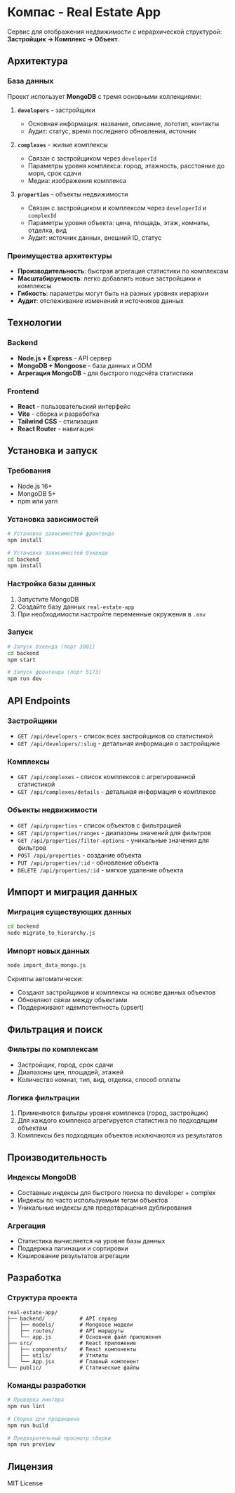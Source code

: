 # Компас - Real Estate App

Сервис для отображения недвижимости с иерархической структурой: **Застройщик → Комплекс → Объект**.

## Архитектура

### База данных
Проект использует **MongoDB** с тремя основными коллекциями:

1. **`developers`** - застройщики
   - Основная информация: название, описание, логотип, контакты
   - Аудит: статус, время последнего обновления, источник

2. **`complexes`** - жилые комплексы
   - Связан с застройщиком через `developerId`
   - Параметры уровня комплекса: город, этажность, расстояние до моря, срок сдачи
   - Медиа: изображения комплекса

3. **`properties`** - объекты недвижимости
   - Связан с застройщиком и комплексом через `developerId` и `complexId`
   - Параметры уровня объекта: цена, площадь, этаж, комнаты, отделка, вид
   - Аудит: источник данных, внешний ID, статус

### Преимущества архитектуры
- **Производительность**: быстрая агрегация статистики по комплексам
- **Масштабируемость**: легко добавлять новые застройщики и комплексы
- **Гибкость**: параметры могут быть на разных уровнях иерархии
- **Аудит**: отслеживание изменений и источников данных

## Технологии

### Backend
- **Node.js + Express** - API сервер
- **MongoDB + Mongoose** - база данных и ODM
- **Агрегация MongoDB** - для быстрого подсчёта статистики

### Frontend
- **React** - пользовательский интерфейс
- **Vite** - сборка и разработка
- **Tailwind CSS** - стилизация
- **React Router** - навигация

## Установка и запуск

### Требования
- Node.js 16+
- MongoDB 5+
- npm или yarn

### Установка зависимостей
```bash
# Установка зависимостей фронтенда
npm install

# Установка зависимостей бэкенда
cd backend
npm install
```

### Настройка базы данных
1. Запустите MongoDB
2. Создайте базу данных `real-estate-app`
3. При необходимости настройте переменные окружения в `.env`

### Запуск
```bash
# Запуск бэкенда (порт 3001)
cd backend
npm start

# Запуск фронтенда (порт 5173)
npm run dev
```

## API Endpoints

### Застройщики
- `GET /api/developers` - список всех застройщиков со статистикой
- `GET /api/developers/:slug` - детальная информация о застройщике

### Комплексы
- `GET /api/complexes` - список комплексов с агрегированной статистикой
- `GET /api/complexes/details` - детальная информация о комплексе

### Объекты недвижимости
- `GET /api/properties` - список объектов с фильтрацией
- `GET /api/properties/ranges` - диапазоны значений для фильтров
- `GET /api/properties/filter-options` - уникальные значения для фильтров
- `POST /api/properties` - создание объекта
- `PUT /api/properties/:id` - обновление объекта
- `DELETE /api/properties/:id` - мягкое удаление объекта

## Импорт и миграция данных

### Миграция существующих данных
```bash
cd backend
node migrate_to_hierarchy.js
```

### Импорт новых данных
```bash
node import_data_mongo.js
```

Скрипты автоматически:
- Создают застройщиков и комплексы на основе данных объектов
- Обновляют связи между объектами
- Поддерживают идемпотентность (upsert)

## Фильтрация и поиск

### Фильтры по комплексам
- Застройщик, город, срок сдачи
- Диапазоны цен, площадей, этажей
- Количество комнат, тип, вид, отделка, способ оплаты

### Логика фильтрации
1. Применяются фильтры уровня комплекса (город, застройщик)
2. Для каждого комплекса агрегируется статистика по подходящим объектам
3. Комплексы без подходящих объектов исключаются из результатов

## Производительность

### Индексы MongoDB
- Составные индексы для быстрого поиска по developer + complex
- Индексы по часто используемым тегам объектов
- Уникальные индексы для предотвращения дублирования

### Агрегация
- Статистика вычисляется на уровне базы данных
- Поддержка пагинации и сортировки
- Кэширование результатов агрегации

## Разработка

### Структура проекта
```
real-estate-app/
├── backend/           # API сервер
│   ├── models/        # Mongoose модели
│   ├── routes/        # API маршруты
│   └── app.js         # Основной файл приложения
├── src/               # React приложение
│   ├── components/    # React компоненты
│   ├── utils/         # Утилиты
│   └── App.jsx        # Главный компонент
└── public/            # Статические файлы
```

### Команды разработки
```bash
# Проверка линтера
npm run lint

# Сборка для продакшена
npm run build

# Предварительный просмотр сборки
npm run preview
```

## Лицензия

MIT License








